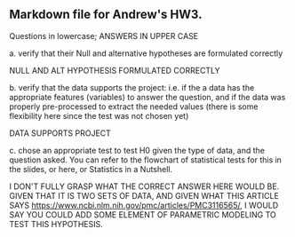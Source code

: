 ## Markdown file for Andrew's HW3.


Questions in lowercase; ANSWERS IN UPPER CASE


a. verify that their Null and alternative hypotheses are formulated correctly


NULL AND ALT HYPOTHESIS FORMULATED CORRECTLY


b. verify that the data supports the project: i.e. if the a data has the appropriate features (variables) to answer the question, and if the data was properly pre-processed to extract the needed values (there is some flexibility here since the test was not chosen yet)


DATA SUPPORTS PROJECT


c. chose an appropriate test to test H0 given the type of data, and the question asked. You can refer to the flowchart of statistical tests for this in the slides, or here, or Statistics in a Nutshell.


I DON'T FULLY GRASP WHAT THE CORRECT ANSWER HERE WOULD BE. GIVEN THAT IT IS TWO SETS OF DATA, AND GIVEN WHAT THIS ARTICLE SAYS https://www.ncbi.nlm.nih.gov/pmc/articles/PMC3116565/, I WOULD SAY YOU COULD ADD SOME ELEMENT OF PARAMETRIC MODELING TO TEST THIS HYPOTHESIS.
